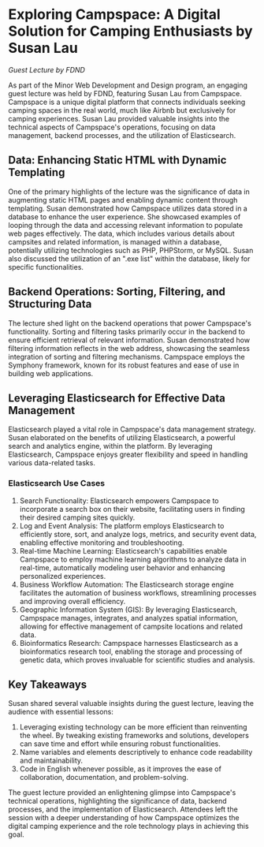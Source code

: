 # Exploring Campspace: A Digital Solution for Camping Enthusiasts by Susan Lau

_Guest Lecture by FDND_

As part of the Minor Web Development and Design program, an engaging guest lecture was held by FDND, featuring Susan Lau from Campspace. Campspace is a unique digital platform that connects individuals seeking camping spaces in the real world, much like Airbnb but exclusively for camping experiences. Susan Lau provided valuable insights into the technical aspects of Campspace's operations, focusing on data management, backend processes, and the utilization of Elasticsearch.

## Data: Enhancing Static HTML with Dynamic Templating

One of the primary highlights of the lecture was the significance of data in augmenting static HTML pages and enabling dynamic content through templating. Susan demonstrated how Campspace utilizes data stored in a database to enhance the user experience. She showcased examples of looping through the data and accessing relevant information to populate web pages effectively. The data, which includes various details about campsites and related information, is managed within a database, potentially utilizing technologies such as PHP, PHPStorm, or MySQL. Susan also discussed the utilization of an ".exe list" within the database, likely for specific functionalities.

## Backend Operations: Sorting, Filtering, and Structuring Data

The lecture shed light on the backend operations that power Campspace's functionality. Sorting and filtering tasks primarily occur in the backend to ensure efficient retrieval of relevant information. Susan demonstrated how filtering information reflects in the web address, showcasing the seamless integration of sorting and filtering mechanisms. Campspace employs the Symphony framework, known for its robust features and ease of use in building web applications.

## Leveraging Elasticsearch for Effective Data Management

Elasticsearch played a vital role in Campspace's data management strategy. Susan elaborated on the benefits of utilizing Elasticsearch, a powerful search and analytics engine, within the platform. By leveraging Elasticsearch, Campspace enjoys greater flexibility and speed in handling various data-related tasks.

### Elasticsearch Use Cases

1. Search Functionality: Elasticsearch empowers Campspace to incorporate a search box on their website, facilitating users in finding their desired camping sites quickly.
2. Log and Event Analysis: The platform employs Elasticsearch to efficiently store, sort, and analyze logs, metrics, and security event data, enabling effective monitoring and troubleshooting.
3. Real-time Machine Learning: Elasticsearch's capabilities enable Campspace to employ machine learning algorithms to analyze data in real-time, automatically modeling user behavior and enhancing personalized experiences.
4. Business Workflow Automation: The Elasticsearch storage engine facilitates the automation of business workflows, streamlining processes and improving overall efficiency.
5. Geographic Information System (GIS): By leveraging Elasticsearch, Campspace manages, integrates, and analyzes spatial information, allowing for effective management of campsite locations and related data.
6. Bioinformatics Research: Campspace harnesses Elasticsearch as a bioinformatics research tool, enabling the storage and processing of genetic data, which proves invaluable for scientific studies and analysis.

## Key Takeaways

Susan shared several valuable insights during the guest lecture, leaving the audience with essential lessons:

1. Leveraging existing technology can be more efficient than reinventing the wheel. By tweaking existing frameworks and solutions, developers can save time and effort while ensuring robust functionalities.
2. Name variables and elements descriptively to enhance code readability and maintainability.
3. Code in English whenever possible, as it improves the ease of collaboration, documentation, and problem-solving.

The guest lecture provided an enlightening glimpse into Campspace's technical operations, highlighting the significance of data, backend processes, and the implementation of Elasticsearch. Attendees left the session with a deeper understanding of how Campspace optimizes the digital camping experience and the role technology plays in achieving this goal.
